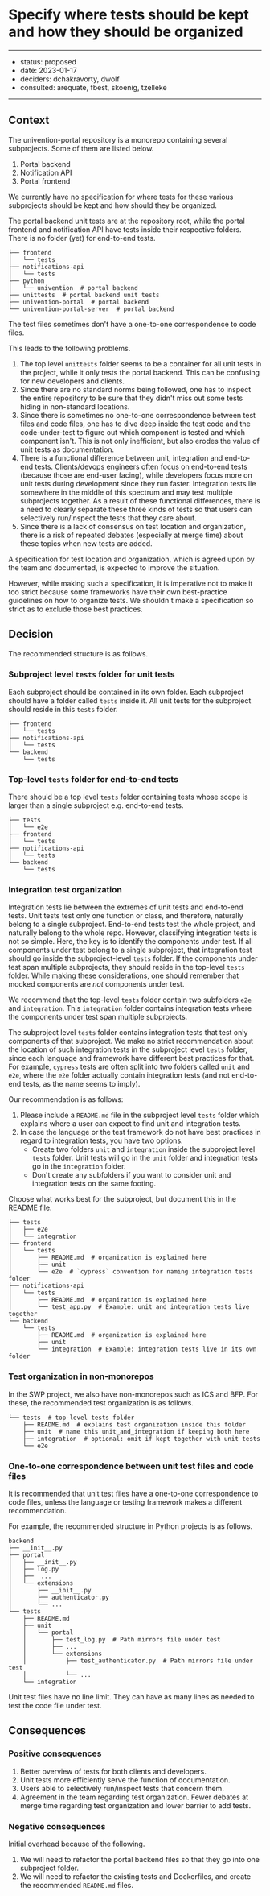 # Specify where tests should be kept and how they should be organized

---

- status: proposed
- date: 2023-01-17
- deciders: dchakravorty, dwolf
- consulted: arequate, fbest, skoenig, tzelleke

---

## Context

The univention-portal repository is a monorepo containing several subprojects.
Some of them are listed below.

1. Portal backend
2. Notification API
3. Portal frontend

We currently have no specification for where tests for these various subprojects
should be kept and how should they be organized.

The portal backend unit tests are at the repository root, while the portal
frontend and notification API have tests inside their respective folders. There
is no folder (yet) for end-to-end tests.

```
├── frontend
│   └── tests
├── notifications-api
│   └── tests
├── python
│   └── univention  # portal backend
├── unittests  # portal backend unit tests
├── univention-portal  # portal backend
└── univention-portal-server  # portal backend
```

The test files sometimes don't have a one-to-one correspondence to code files.

This leads to the following problems.

1. The top level `unittests` folder seems to be a container for all unit tests
in the project, while it only tests the portal backend. This can be confusing
for new developers and clients.
2. Since there are no standard norms being followed, one has to inspect the
entire repository to be sure that they didn't miss out some tests hiding in
non-standard locations.
3. Since there is sometimes no one-to-one correspondence between test files and
code files, one has to dive deep inside the test code and the code-under-test to
figure out which component is tested and which component isn't. This is not only
inefficient, but also erodes the value of unit tests as documentation.
4. There is a functional difference between unit, integration and end-to-end
tests. Clients/devops engineers often focus on end-to-end tests (because those
are end-user facing), while developers focus more on unit tests during
development since they run faster. Integration tests lie somewhere in the middle
of this spectrum and may test multiple subprojects together. As a result of
these functional differences, there is a need to clearly separate these three
kinds of tests so that users can selectively run/inspect the tests that they
care about.
5. Since there is a lack of consensus on test location and organization, there
is a risk of repeated debates (especially at merge time) about these topics
when new tests are added.

A specification for test location and organization, which is agreed upon by the
team and documented, is expected to improve the situation.

However, while making such a specification, it is imperative not to make it too
strict because some frameworks have their own best-practice guidelines on how to
organize tests. We shouldn't make a specification so strict as to exclude those
best practices.

## Decision

The recommended structure is as follows.

### Subproject level `tests` folder for unit tests

Each subproject should be contained in its own folder. Each subproject
should have a folder called `tests` inside it. All unit tests for the subproject
should reside in this `tests` folder.

```
├── frontend
│   └── tests
├── notifications-api
│   └── tests
└── backend
    └── tests
```

### Top-level `tests` folder for end-to-end tests

There should be a top level `tests` folder containing tests whose scope is
larger than a single subproject e.g. end-to-end tests.

```
├── tests
│   └── e2e
├── frontend
│   └── tests
├── notifications-api
│   └── tests
└── backend
    └── tests
```

### Integration test organization

Integration tests lie between the extremes of unit tests and end-to-end
tests. Unit tests test only one function or class, and therefore, naturally
belong to a single subproject. End-to-end tests test the whole project, and
naturally belong to the whole repo. However, classifying integration tests is
not so simple. Here, the key is to identify the components under test. If
all components under test belong to a single subproject, that integration test
should go inside the subproject-level `tests` folder. If the components under
test span multiple subprojects, they should reside in the top-level `tests`
folder. While making these considerations, one should remember that mocked
components are *not* components under test.

We recommend that the top-level `tests` folder contain two subfolders `e2e` and
`integration`. This `integration` folder contains integration tests where the
components under test span multiple subprojects.

The subproject level `tests` folder contains integration tests that test only
components of that subproject. We make no strict recommendation about the
location of such integration tests in the subproject level `tests` folder, since
each language and framework have different best practices for that. For example,
 `cypress` tests are often split into two folders called `unit` and `e2e`, where
 the `e2e` folder actually contain integration tests (and not end-to-end tests,
as the name seems to imply).

Our recommendation is as follows:

1. Please include a `README.md` file in the subproject level `tests` folder
which explains where a user can expect to find unit and integration tests.
2. In case the language or the test framework do not have best practices in
regard to integration tests, you have two options.
    - Create two folders `unit` and `integration` inside the subproject level
    `tests` folder. Unit tests will go in the `unit` folder and integration
    tests go in the `integration` folder.
    - Don't create any subfolders if you want to consider unit and integration
    tests on the same footing.

Choose what works best for the subproject, but document this in the README
file.

```
├── tests
│   ├── e2e
│   └── integration
├── frontend
│   └── tests
│       ├── README.md  # organization is explained here
│       ├── unit
│       └── e2e  # `cypress` convention for naming integration tests folder
├── notifications-api
│   └── tests
│       ├── README.md  # organization is explained here
│       └── test_app.py  # Example: unit and integration tests live together
└── backend
    └── tests
        ├── README.md  # organization is explained here
        ├── unit
        └── integration  # Example: integration tests live in its own folder
```

### Test organization in non-monorepos

In the SWP project, we also have non-monorepos such as ICS and BFP. For these,
the recommended test organization is as follows.

```
└── tests  # top-level tests folder
    ├── README.md  # explains test organization inside this folder
    ├── unit  # name this unit_and_integration if keeping both here
    ├── integration  # optional: omit if kept together with unit tests
    └── e2e
```

### One-to-one correspondence between unit test files and code files

It is recommended that unit test files have a one-to-one correspondence to
code files, unless the language or testing framework makes a different
recommendation.

For example, the recommended structure in Python projects is as follows.

```
backend
├── __init__.py
├── portal
│   ├── __init__.py
│   ├── log.py
│   ├──  ...
│   └── extensions
│       ├── __init__.py
│       ├── authenticator.py
│       └── ...
└── tests
    ├── README.md
    ├── unit
    │   └── portal
    │       ├── test_log.py  # Path mirrors file under test
    │       ├── ...
    │       └── extensions
    │           ├── test_authenticator.py  # Path mirrors file under test
    │           └── ...
    └── integration
```

Unit test files have no line limit. They can have as many lines as needed to
test the code file under test.

## Consequences

### Positive consequences

1. Better overview of tests for both clients and developers.
2. Unit tests more efficiently serve the function of documentation.
3. Users able to selectively run/inspect tests that concern them.
4. Agreement in the team regarding test organization. Fewer debates at merge
time regarding test organization and lower barrier to add tests.

### Negative consequences

Initial overhead because of the following.

1. We will need to refactor the portal backend files so that they go into one
subproject folder.
2. We will need to refactor the existing tests and Dockerfiles, and create the
recommended `README.md` files.



